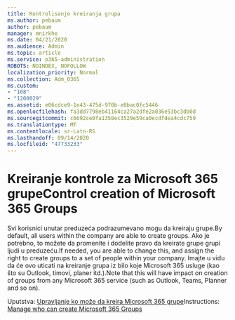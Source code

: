 ```yaml
---
title: Kontrolisanje kreiranja grupa
ms.author: pebaum
author: pebaum
manager: mnirkhe
ms.date: 04/21/2020
ms.audience: Admin
ms.topic: article
ms.service: o365-administration
ROBOTS: NOINDEX, NOFOLLOW
localization_priority: Normal
ms.collection: Adm_O365
ms.custom:
- "168"
- "1200029"
ms.assetid: e06cdce9-1e43-475d-970b-e0bac0fc5446
ms.openlocfilehash: fa3dd7798eb41164ca27a2dfe2a036e53bc3db0d
ms.sourcegitcommit: c6692ce0fa1358ec3529e59ca0ecdfdea4cdc759
ms.translationtype: MT
ms.contentlocale: sr-Latn-RS
ms.lasthandoff: 09/14/2020
ms.locfileid: "47733233"
---
```

# <a name="control-creation-of-microsoft-365-groups"></a><span data-ttu-id="d87a3-102">Kreiranje kontrole za Microsoft 365 grupe</span><span class="sxs-lookup"><span data-stu-id="d87a3-102">Control creation of Microsoft 365 Groups</span></span>

<span data-ttu-id="d87a3-103">Svi korisnici unutar preduzeća podrazumevano mogu da kreiraju grupe.</span><span class="sxs-lookup"><span data-stu-id="d87a3-103">By default, all users within the company are able to create groups.</span></span> <span data-ttu-id="d87a3-104">Ako je potrebno, to možete da promenite i dodelite pravo da kreirate grupe grupi ljudi u preduzeću.</span><span class="sxs-lookup"><span data-stu-id="d87a3-104">If needed, you are able to change this, and assign the right to create groups to a set of people within your company.</span></span> <span data-ttu-id="d87a3-105">Imajte u vidu da će ovo uticati na kreiranje grupa iz bilo koje Microsoft 365 usluge (kao što su Outlook, timovi, planer itd.).</span><span class="sxs-lookup"><span data-stu-id="d87a3-105">Note that this will have impact on creation of groups from any Microsoft 365 service (such as Outlook, Teams, Planner and so on).</span></span>
  
<span data-ttu-id="d87a3-106">Uputstva: [Upravljanje ko može da kreira Microsoft 365 grupe](https://docs.microsoft.com/microsoft-365/admin/create-groups/manage-creation-of-groups)</span><span class="sxs-lookup"><span data-stu-id="d87a3-106">Instructions: [Manage who can create Microsoft 365 Groups](https://docs.microsoft.com/microsoft-365/admin/create-groups/manage-creation-of-groups)</span></span>

